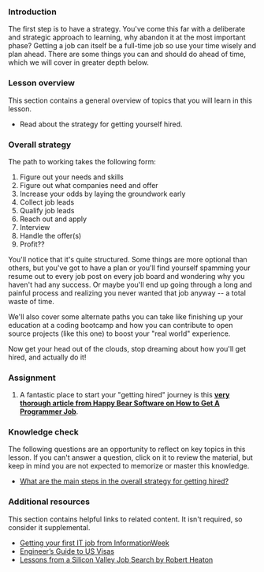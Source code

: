 ### Introduction

The first step is to have a strategy. You've come this far with a deliberate and strategic approach to learning, why abandon it at the most important phase? Getting a job can itself be a full-time job so use your time wisely and plan ahead. There are some things you can and should do ahead of time, which we will cover in greater depth below.

### Lesson overview

This section contains a general overview of topics that you will learn in this lesson.

- Read about the strategy for getting yourself hired.

### Overall strategy

The path to working takes the following form:

1. Figure out your needs and skills
1. Figure out what companies need and offer
1. Increase your odds by laying the groundwork early
1. Collect job leads
1. Qualify job leads
1. Reach out and apply
1. Interview
1. Handle the offer(s)
1. Profit??

You'll notice that it's quite structured. Some things are more optional than others, but you've got to have a plan or you'll find yourself spamming your resume out to every job post on every job board and wondering why you haven't had any success. Or maybe you'll end up going through a long and painful process and realizing you never wanted that job anyway -- a total waste of time.

We'll also cover some alternate paths you can take like finishing up your education at a coding bootcamp and how you can contribute to open source projects (like this one) to boost your "real world" experience.

Now get your head out of the clouds, stop dreaming about how you'll get hired, and actually do it!

### Assignment

<div class="lesson-content__panel" markdown="1">

1. A fantastic place to start your "getting hired" journey is this **[very thorough article from Happy Bear Software on How to Get A Programmer Job](https://web.archive.org/web/20160925155912/http://www.happybearsoftware.com/how-to-get-a-programmer-job.html)**.

</div>

### Knowledge check

The following questions are an opportunity to reflect on key topics in this lesson. If you can't answer a question, click on it to review the material, but keep in mind you are not expected to memorize or master this knowledge.

- [What are the main steps in the overall strategy for getting hired?](#overall-strategy)

### Additional resources

This section contains helpful links to related content. It isn't required, so consider it supplemental.

- [Getting your first IT job from InformationWeek](https://www.informationweek.com/team-building-and-staffing/how-to-land-your-first-it-job)
- [Engineer’s Guide to US Visas](http://blog.sourcing.io/visa-guide)
- [Lessons from a Silicon Valley Job Search by Robert Heaton](https://robertheaton.com/2014/03/07/lessons-from-a-silicon-valley-job-search/)
